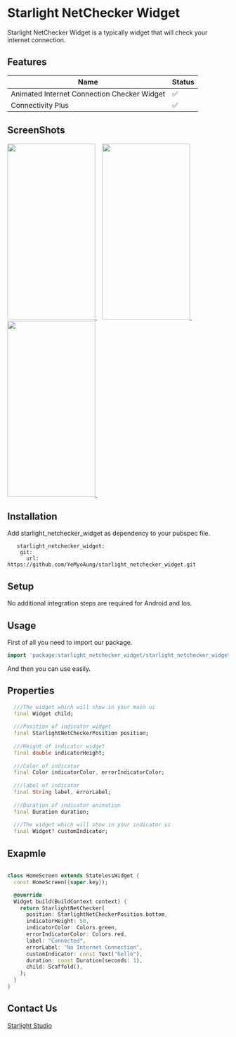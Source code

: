 # Starlight NetChecker Widget

Starlight NetChecker Widget is a typically widget that will check your internet connection.

## Features
| Name |  Status |
|------|------|
| Animated Internet Connection Checker Widget | ✅ |
| Connectivity Plus | ✅ |


## ScreenShots
<a href="#ScreenShotsAndroid">
  <img src="https://user-images.githubusercontent.com/26484667/182286837-4c53069f-deb9-4794-afc1-b319bec3556e.png" width="200px" height="400px">
</a>&nbsp;&nbsp;
<a href="#ScreenShotsAndroid">
  <img src="https://user-images.githubusercontent.com/26484667/182286868-6344e87b-1230-4996-949d-0750bfd18d92.png" width="200px" height="400px">
</a>&nbsp;&nbsp;  
<a href="#ScreenShotsAndroid">
<img src="https://user-images.githubusercontent.com/26484667/182286565-27e8d3db-f887-42e2-bde3-f821335d7153.mp4" width="200px" height="400px">
</a>&nbsp;&nbsp;  

## Installation

Add starlight_netchecker_widget as dependency to your pubspec file.

```
   starlight_netchecker_widget: 
    git:
      url: https://github.com/YeMyoAung/starlight_netchecker_widget.git
```
## Setup

No additional integration steps are required for Android and Ios.

## Usage

First of all you need to import our package.

```dart
import 'package:starlight_netchecker_widget/starlight_netchecker_widget.dart';
```

And then you can use easily.

## Properties
```dart
  ///The widget which will show in your main ui 
  final Widget child;
  
  ///Position of indicator widget
  final StarlightNetCheckerPosition position;
  
  ///Height of indicator widget
  final double indicatorHeight;
  
  ///Color of indicator
  final Color indicatorColor, errorIndicatorColor;
  
  ///label of indicator
  final String label, errorLabel;
  
  ///Duration of indicator animation
  final Duration duration;
  
  ///The widget which will show in your indicator ui
  final Widget? customIndicator;
```

## Exapmle
```dart

class HomeScreen extends StatelessWidget {
  const HomeScreen({super.key});

  @override
  Widget build(BuildContext context) {
    return StarlightNetChecker(
      position: StarlightNetCheckerPosition.bottom,
      indicatorHeight: 50,
      indicatorColor: Colors.green,
      errorIndicatorColor: Colors.red,
      label: "Connected",
      errorLabel: "No Internet Connection",
      customIndicator: const Text("hello"),
      duration: const Duration(seconds: 1),
      child: Scaffold(),
    );
  }
}

```

## Contact Us

[Starlight Studio](https://www.facebook.com/starlightstudio.of/)
	
